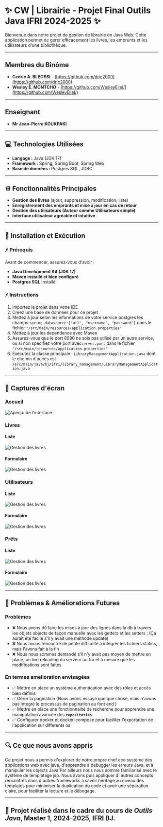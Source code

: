 # ✨ CW | Librairie - Projet Final Outils Java IFRI 2024-2025 ✨

Bienvenue dans notre projet de gestion de librairie en Java Web. Cette application permet de gérer efficacement les
livres, les emprunts et les utilisateurs d'une bibliothèque.

---

## Membres du Binôme

- **Cedric A. BLEOSSI** - [https://github.com/dric2000](https://github.com/dric2000)
- **Wesley E. MONTCHO** - [https://github.com/WesleyEliel/](https://github.com/WesleyEliel/)

---

## Enseignant

- **Mr Jean-Pierre KOUKPAKI**

---

## 💻 Technologies Utilisées

- **Langage :** Java (JDK 17)
- **Framework :** Spring, Spring Boot, Spring Web
- **Base de données :** Postgres SQL, JDBC

---

## ⚙️ Fonctionnalités Principales

- **Gestion des livres** (ajout, suppression, modification, liste)
- **Enregistrement des emprunts et mise à jour en cas de retour**
- **Gestion des utilisateurs (Auteur comme Utilisateurs simple)**
- **Interface utilisateur agréable et intuitive**

---

## 🚳️ Installation et Exécution

### ⚡ Prérequis

Avant de commencer, assurez-vous d'avoir :

- **Java Development Kit (JDK 17)**
- **Maven installé et bien configuré**
- **Postgres SQL** installé

### ⚡ Instructions

1. Importez le projet dans votre IDE
2. Créez une base de données pour ce projet
3. Mettez à jour selon les informations de votre service postgres les
   champs `spring.datasource:["url", "username", "password"]` dans le
   fichier `"/src/main/resources/application.properties"`
4. Mettez à jour les dependence avec Maven
5. Assurez-vous que le port 8080 ne sois pas utilisé par un autre service, ou si non spécifiez votre port
   avec`server.port` dans le fichier `"/src/main/resources/application.properties"`
6. Exécutez la classe principale : `LibraryManagementApplication.java` dont le chemin d'accès
   est `/src/main/java/bj/ifri/library_management/LibraryManagementApplication.java`

---

## 📸 Captures d'écran

### Accueil

![Aperçu de l'interface](docs/Accueil.png)

### Livres

#### Liste

![Gestion des livres](docs/Livres@Liste.png)

#### Formulaire

![Gestion des livres](docs/Livres@Ajout_ou_Modification.png)

### Utilisateurs

#### Liste

![Gestion des livres](docs/Utilisateurs@Liste.png)

#### Formulaire

![Gestion des livres](docs/Utilisateurs@Ajout_ou_Modification.png)

### Prêts

#### Liste

![Gestion des livres](docs/Prêts@Liste.png)

#### Formulaire

![Gestion des livres](docs/Prêts@Ajout.png)

---

## 🔧 Problèmes & Améliorations Futures

### Problèmes

- ❌ Nous avons dû faire les mises à jour des lignes dans la db à travers les objets objects de façon manuelle avec les
  getters et les setters : (Ça aurait été facile s'il y avait une méthode update)
- ❌ Nous avons rencontré de petite difficulté à intégrer les fichiers statics, mais l'avons fait à la fin
- ❌ Nous nous sommes demandé s'il n'y avait pas moyen de mettre en place, un live reloading du serveur au fur et à
  mesure que les modifications sont faites

### En termes amelioration envisagées

- ✅ Mettre en place un système authentication avec des rôles et accès bien définis
- ✅ Gérer la pagination (Nous avons essayé quelque chose, mais n'avons pas intégré le processus de pagination au font
  end )
- ✅ Mettre en place une fonctionnalité de recherche pour apprendre une manipulation avancée des **`repositoties`**
- ✅ Configurer docker et docker-compose pour faciliter l'exportation de l'application sur differents os

---

## 🔍 Ce que nous avons appris

Ce projet nous a permis d'explorer de notre propre chef eco système des applications web avec java, d'apprendre à
debugger les erreurs Java, et à manipuler les objects Java Par ailleurs nous nous somme familiarisé avec le système de
templatage jsp. Nous avons puis appliquer d' autres concepts rencontrés dans d'autres frameworks à savoir héritage au
niveau des templates pour minimiser la duplication du code et avoir une séparation claire, pour faciliter la lecture
et le débogage.

---

## 🌟 **Projet réalisé dans le cadre du cours de **_Outils Java_**, Master 1, 2024-2025, IFRI BJ.**

